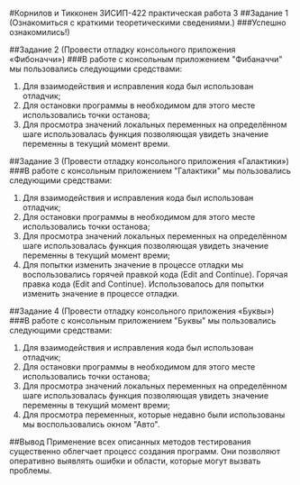 #Корнилов и Тикконен 3ИСИП-422 практическая работа 3
##Задание 1 (Ознакомиться c краткими теоретическими сведениями.)
###Успешно ознакомились!)

##Задание 2 (Провести отладку консольного приложения «Фибоначчи»)
###В работе с консольным приложением "Фибаначчи" мы пользовались следующими средствами:

1) Для взаимодействия и исправления кода был использован отладчик;
2) Для остановки программы в необходимом для этого месте использовались точки останова;
3) Для просмотра значений локальных переменных на определённом шаге использовалась функция позволяющая увидеть значение переменны в текущий момент времи.
   
##Задание 3 (Провести отладку консольного приложения «Галактики»)
###В работе c консольным приложением "Галактики"  мы пользовались следующими средствами:

1) Для взаимодействия и исправления кода был использован отладчик;
2) Для остановки программы в необходимом для этого месте использовались точки останова;
3) Для просмотра значений локальных переменных на определённом шаге использовалась функция позволяющая увидеть значение переменны в текущий момент времи;
4) Для попытки изменить значение в процессе отладки мы воспользовались горячей правкой кода (Edit and Continue).
Горячая правка кода (Edit and Continue). Использовалось для попытки изменить значение в процессе отладки.

##Задание 4 (Провести отладку консольного приложения «Буквы»)
###В работе c консольным приложением "Буквы"  мы пользовались следующими средствами:

1) Для взаимодействия и исправления кода был использован отладчик;
2) Для остановки программы в необходимом для этого месте использовались точки останова;
3) Для просмотра значений локальных переменных на определённом шаге использовалась функция позволяющая увидеть значение переменны в текущий момент времи;
4) Для просмотра переменных, которые недавно были использованы мы воспользовались окном "Авто".

##Вывод
Применение всех описанных методов тестирования существенно облегчает процесс создания программ. Они позволяют оперативно выявлять ошибки и области, которые могут вызвать проблемы.
